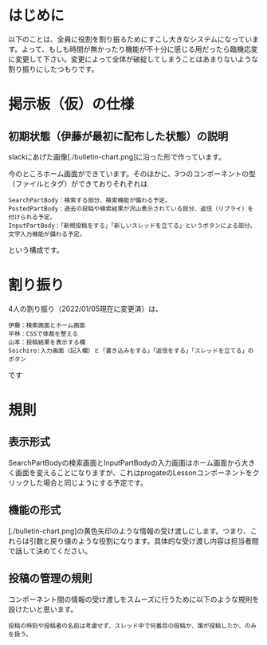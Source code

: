 # はじめに

以下のことは、全員に役割を割り振るためにすこし大きなシステムになっています。よって、もしも時間が無かったり機能が不十分に感じる用だったら臨機応変に変更して下さい。変更によって全体が破綻してしまうことはあまりないような割り振りにしたつもりです。

# 掲示板（仮）の仕様

## 初期状態（伊藤が最初に配布した状態）の説明

slackにあげた画像[./bulletin-chart.png]に沿った形で作っています。

今のところホーム画面ができています。そのほかに、3つのコンポーネントの型（ファイルとタグ）ができておりそれぞれは

    SearchPartBody：検索する部分、検索機能が備わる予定。
    PostedPartBody：過去の投稿や検索結果が沢山表示されている部分、返信（リプライ）を付けられる予定。
    InputPartBody：「新規投稿をする」「新しいスレッドを立てる」というボタンによる部分。文字入力機能が備わる予定。

という構成です。

# 割り振り

4人の割り振り（2022/01/05現在に変更済）は、

    伊藤：検索画面とホーム画面
    平林：CSSで体裁を整える
    山本：投稿結果を表示する欄
    Soichiro:入力画面（記入欄）と「書き込みをする」「返信をする」「スレッドを立てる」のボタン

です

# 規則

## 表示形式

SearchPartBodyの検索画面とInputPartBodyの入力画面はホーム画面から大きく画面を変えることになりますが、これはprogateのLessonコンポーネントをクリックした場合と同じようにする予定です。

## 機能の形式

[./bulletin-chart.png]の黄色矢印のような情報の受け渡しにします。つまり、これらは引数と戻り値のような役割になります。具体的な受け渡し内容は担当者間で話して決めてください。

## 投稿の管理の規則

コンポーネント間の情報の受け渡しをスムーズに行うために以下のような規則を設けたいと思います。

    投稿の時刻や投稿者の名前は考慮せず、スレッド中で何番目の投稿か、誰が投稿したか、のみを扱う。 

